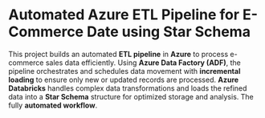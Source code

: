 # Automated Azure ETL Pipeline for E-Commerce Date using Star Schema

This project builds an automated **ETL pipeline** in **Azure** to process e-commerce sales data efficiently. Using **Azure Data Factory (ADF)**, the pipeline orchestrates and schedules data movement with **incremental loading** to ensure only new or updated records are processed. **Azure Databricks** handles complex data transformations and loads the refined data into a **Star Schema** structure for optimized storage and analysis. The fully **automated workflow**.
